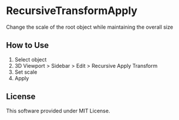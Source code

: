 # RecursiveTransformApply  

Change the scale of the root object while maintaining the overall size  
  
## How to Use  
1. Select object
2. 3D Viewport > Sidebar > Edit > Recursive Apply Transform  
3. Set scale  
4. Apply

## License

This software provided under MIT License.